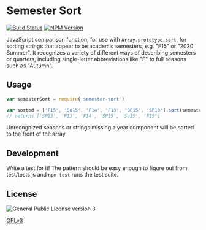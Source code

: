 # Semester Sort

[![Build Status](https://api.travis-ci.org/phette23/semester-sort.svg)](https://travis-ci.org/phette23/semester-sort)
[![NPM Version](https://img.shields.io/npm/v/semester-sort.svg?style=flat-square)](https://npmjs.org/package/semester-sort)

JavaScript comparison function, for use with `Array.prototype.sort`, for sorting strings that appear to be academic semesters, e.g. "F15" or "2020 Summer". It recognizes a variety of different ways of describing semesters or quarters, including single-letter abbreviations like "F" to full seasons such as "Autumn".

## Usage

```js
var semesterSort = require('semester-sort')

var sorted = ['F15', 'Su15', 'F14', 'F13', 'SP15', 'SP13'].sort(semesterSort)
// returns ['SP13', 'F13', 'F14', 'SP15', 'Su15', 'F15']
```

Unrecognized seasons or strings missing a year component will be sorted to the front of the array.

## Development

Write a test for it! The pattern should be easy enough to figure out from test/tests.js and `npm test` runs the test suite.

## License

![General Public License version 3](https://www.gnu.org/graphics/gplv3-127x51.png)

[GPLv3](https://www.gnu.org/licenses/gpl-3.0.en.html)
